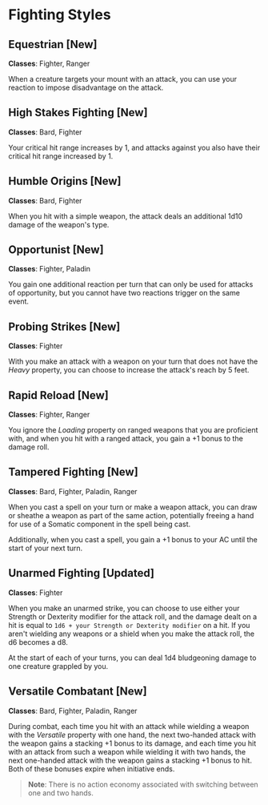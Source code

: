 # Fighting Styles

## Equestrian [New]

**Classes**: Fighter, Ranger

When a creature targets your mount with an attack, you can use your reaction to impose disadvantage on the attack.

## High Stakes Fighting [New]

**Classes**: Bard, Fighter

Your critical hit range increases by 1, and attacks against you also have their critical hit range increased by 1.

## Humble Origins [New]

**Classes**: Bard, Fighter

When you hit with a simple weapon, the attack deals an additional 1d10 damage of the weapon's type.

## Opportunist [New]

**Classes**: Fighter, Paladin

You gain one additional reaction per turn that can only be used for attacks of opportunity, but you cannot have two reactions trigger on the same event.

## Probing Strikes [New]

**Classes**: Fighter

With you make an attack with a weapon on your turn that does not have the _Heavy_ property, you can choose to increase the attack's reach by 5 feet.

## Rapid Reload [New]

**Classes**: Fighter, Ranger

You ignore the _Loading_ property on ranged weapons that you are proficient with, and when you hit with a ranged attack, you gain a +1 bonus to the damage roll.

## Tampered Fighting [New]

**Classes**: Bard, Fighter, Paladin, Ranger

When you cast a spell on your turn or make a weapon attack, you can draw or sheathe a weapon as part of the same action, potentially freeing a hand for use of a Somatic component in the spell being cast.

Additionally, when you cast a spell, you gain a +1 bonus to your AC until the start of your next turn.

## Unarmed Fighting [Updated]

**Classes**: Fighter

When you make an unarmed strike, you can choose to use either your Strength or Dexterity modifier for the attack roll, and the damage dealt on a hit is equal to `1d6 + your Strength or Dexterity modifier` on a hit. If you aren't wielding any weapons or a shield when you make the attack roll, the d6 becomes a d8.

At the start of each of your turns, you can deal 1d4 bludgeoning damage to one creature grappled by you.

## Versatile Combatant [New]

**Classes**: Bard, Fighter, Paladin, Ranger

During combat, each time you hit with an attack while wielding a weapon with the _Versatile_ property with one hand, the next two-handed attack with the weapon gains a stacking +1 bonus to its damage, and each time you hit with an attack from such a weapon while wielding it with two hands, the next one-handed attack with the weapon gains a stacking +1 bonus to hit. Both of these bonuses expire when initiative ends.

> **Note**: There is no action economy associated with switching between one and two hands.

